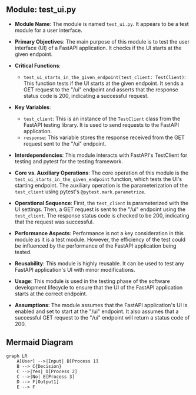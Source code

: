## Module: test_ui.py
- **Module Name**: The module is named `test_ui.py`. It appears to be a test module for a user interface.

- **Primary Objectives**: The main purpose of this module is to test the user interface (UI) of a FastAPI application. It checks if the UI starts at the given endpoint.

- **Critical Functions**: 
  - `test_ui_starts_in_the_given_endpoint(test_client: TestClient)`: This function tests if the UI starts at the given endpoint. It sends a GET request to the "/ui" endpoint and asserts that the response status code is 200, indicating a successful request.

- **Key Variables**: 
  - `test_client`: This is an instance of the `TestClient` class from the FastAPI testing library. It is used to send requests to the FastAPI application.
  - `response`: This variable stores the response received from the GET request sent to the "/ui" endpoint.

- **Interdependencies**: This module interacts with FastAPI's TestClient for testing and pytest for the testing framework.

- **Core vs. Auxiliary Operations**: The core operation of this module is the `test_ui_starts_in_the_given_endpoint` function, which tests the UI's starting endpoint. The auxiliary operation is the parameterization of the `test_client` using pytest's `@pytest.mark.parametrize`.

- **Operational Sequence**: First, the `test_client` is parameterized with the UI settings. Then, a GET request is sent to the "/ui" endpoint using the `test_client`. The response status code is checked to be 200, indicating that the request was successful.

- **Performance Aspects**: Performance is not a key consideration in this module as it is a test module. However, the efficiency of the test could be influenced by the performance of the FastAPI application being tested.

- **Reusability**: This module is highly reusable. It can be used to test any FastAPI application's UI with minor modifications.

- **Usage**: This module is used in the testing phase of the software development lifecycle to ensure that the UI of the FastAPI application starts at the correct endpoint.

- **Assumptions**: The module assumes that the FastAPI application's UI is enabled and set to start at the "/ui" endpoint. It also assumes that a successful GET request to the "/ui" endpoint will return a status code of 200.
## Mermaid Diagram
```mermaid
graph LR
    A[User] -->|Input| B[Process 1]
    B --> C{Decision}
    C -->|Yes| D[Process 2]
    C -->|No| E[Process 3]
    D --> F[Output1]
    E --> F
```
